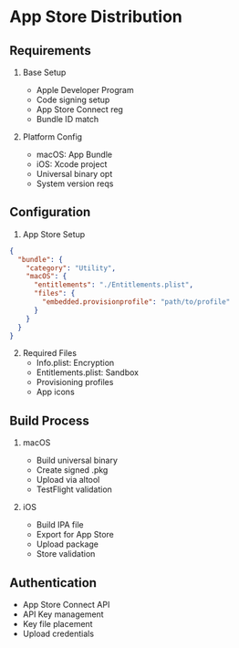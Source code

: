 # App Store Distribution

## Requirements
1. Base Setup
   - Apple Developer Program
   - Code signing setup
   - App Store Connect reg
   - Bundle ID match

2. Platform Config
   - macOS: App Bundle
   - iOS: Xcode project
   - Universal binary opt
   - System version reqs

## Configuration
1. App Store Setup
```json
{
  "bundle": {
	"category": "Utility",
	"macOS": {
	  "entitlements": "./Entitlements.plist",
	  "files": {
		"embedded.provisionprofile": "path/to/profile"
	  }
	}
  }
}
```

2. Required Files
   - Info.plist: Encryption
   - Entitlements.plist: Sandbox
   - Provisioning profiles
   - App icons

## Build Process
1. macOS
   - Build universal binary
   - Create signed .pkg
   - Upload via altool
   - TestFlight validation

2. iOS
   - Build IPA file
   - Export for App Store
   - Upload package
   - Store validation

## Authentication
- App Store Connect API
- API Key management
- Key file placement
- Upload credentials
